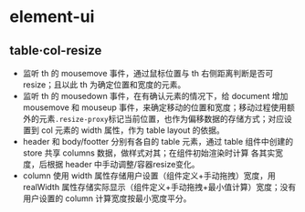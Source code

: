 # element-ui

## table·col-resize

- 监听 th 的 mousemove 事件，通过鼠标位置与 th 右侧距离判断是否可 resize；且以此 th 为确定位置和宽度的元素。
- 监听 th 的 mousedown 事件，在有确认元素的情况下，给 document 增加 mousemove 和 mouseup 事件，来确定移动的位置和宽度；移动过程使用额外的元素`.resize-proxy`标记当前位置，也作为偏移数据的存储方式；对应设置到 col 元素的 width 属性，作为 table layout 的依据。
- header 和 body/footter 分别有各自的 table 元素，通过 table 组件中创建的 store 共享 columns 数据，做样式对其；在组件初始渲染时计算 各其实宽度，后根据 header 中手动调整/容器resize变化。
- column 使用 width 属性存储用户设置（组件定义+手动拖拽）宽度，用 realWidth 属性存储实际显示（组件定义+手动拖拽+最小值计算）宽度；没有用户设置的 column 计算宽度按最小宽度平分。

